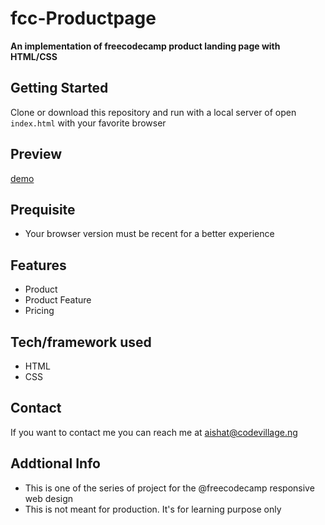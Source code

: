 # fcc-Productpage
**An implementation of freecodecamp product landing page with HTML/CSS**

## Getting Started
Clone or download this repository and run with a local server of open `index.html` with your favorite browser

## Preview
[demo](https://fcc-productpage.netlify.app/)
## Prequisite
- Your browser version must be recent for a better experience

## Features
- Product 
-  Product Feature
- Pricing
## Tech/framework used
- HTML
- CSS


## Contact
If you want to contact me you can reach me at aishat@codevillage.ng

## Addtional Info
- This is one of the series of project for the @freecodecamp responsive web design 
- This is not meant for production. It's for learning purpose only 

